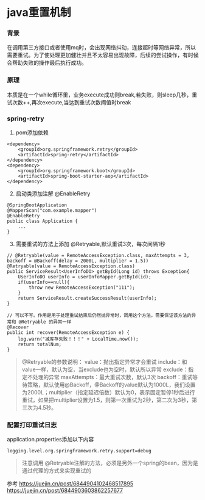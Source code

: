 # java重置机制

### 背景
在调用第三方接口或者使用mq时，会出现网络抖动，连接超时等网络异常，所以需要重试。为了使处理更加健壮并且不太容易出现故障，后续的尝试操作，有时候会帮助失败的操作最后执行成功。

### 原理
本质是在一个while循环里，业务execute成功则break,若失败，则sleep几秒，重试次数++,再次execute,当达到重试次数阈值时break

### spring-retry 

1. pom添加依赖
```
<dependency>
    <groupId>org.springframework.retry</groupId>
    <artifactId>spring-retry</artifactId>
</dependency>
<dependency>
    <groupId>org.springframework.boot</groupId>
    <artifactId>spring-boot-starter-aop</artifactId>
</dependency>
```

2. 启动类添加注解 @EnableRetry
```
@SpringBootApplication
@MapperScan("com.example.mapper")
@EnableRetry
public class Application {
    ...
}
```

3. 需要重试的方法上添加 @Retryable,默认重试3次，每次间隔1秒
```
// @Retryable(value = RemoteAccessException.class, maxAttempts = 3, backoff = @Backoff(delay = 2000L, multiplier = 1.5))
@Retryable(value = RemoteAccessException.class)
public ServiceResult<UserInfoDO> getById(Long id) throws Exception{
    UserInfoDO userInfo = userInfoMapper.getById(id);
    if(userInfo==null){
        throw new RemoteAccessException("111");
    }
    return ServiceResult.createSuccessResult(userInfo);
}

// 可以不写。作用是用于处理重试结束后仍然抛异常时，调用这个方法，需要保证该方法的异常和 @Retryable 的异常一样
@Recover
public int recover(RemoteAccessException e) {
    log.warn("减库存失败！！！" + LocalTime.now());
    return totalNum;
}
```
> @Retryable的参数说明：
  value：抛出指定异常才会重试
  include：和value一样，默认为空，当exclude也为空时，默认所以异常
  exclude：指定不处理的异常
  maxAttempts：最大重试次数，默认3次
  backoff：重试等待策略，默认使用@Backoff，@Backoff的value默认为1000L，我们设置为2000L；multiplier（指定延迟倍数）默认为0，表示固定暂停1秒后进行重试，如果把multiplier设置为1.5，则第一次重试为2秒，第二次为3秒，第三次为4.5秒。
  
### 配置打印重试日志 
application.properties添加以下内容
```
logging.level.org.springframework.retry.support=debug
```

> 注意调用 @Retryable注解的方法，必须是另外一个spring的bean，因为是通过代理的方式来实现重试的


参考
<https://juejin.cn/post/6844904102468517895>
<https://juejin.cn/post/6844903603862257677>
